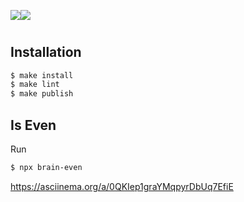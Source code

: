 <a href="https://codeclimate.com/github/fey/frontend-project-lvl1/maintainability"><img src="https://api.codeclimate.com/v1/badges/d2eca04515318a65b16b/maintainability" /></a><img src="https://github.com/fey/frontend-project-lvl1/workflows/CI/badge.svg" />


#
## Installation

```sh
$ make install
$ make lint
$ make publish
```

## Is Even

Run 
```sh
$ npx brain-even
```
https://asciinema.org/a/0QKIep1graYMqpyrDbUq7EfiE
